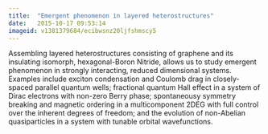 ```yaml
---
title:  "Emergent phenomenon in layered heterostructures"
date:   2015-10-17 09:53:14
imageid: v1381379684/ecibwsnz20ljfshmscy5
---
```


Assembling layered heterostructures consisting of graphene and its insulating isomorph, hexagonal-Boron Nitride, allows us to study emergent phenomenon in strongly interacting, reduced dimensional systems. Examples include exciton condensation and Coulomb drag in closely-spaced parallel quantum wells; fractional quantum Hall effect in a system of Dirac electrons with non-zero Berry phase; spontaneousy symmetry breaking and magnetic ordering in a multicomponent 2DEG with full control over the inherent degrees of freedom; and the evolution of non-Abelian quasiparticles in a system with tunable orbital wavefunctions.
